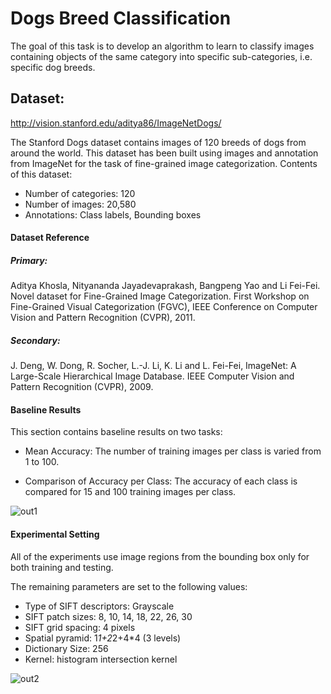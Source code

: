 # Dogs Breed Classification

The goal of this task is to develop an algorithm to learn to classify images containing objects of the same category into specific sub-categories, i.e. specific dog breeds.

## Dataset:
http://vision.stanford.edu/aditya86/ImageNetDogs/

The Stanford Dogs dataset contains images of 120 breeds of dogs from around the world. This dataset has been built using images and annotation from ImageNet for the task of fine-grained image categorization. Contents of this dataset:

* Number of categories: 120
* Number of images: 20,580
* Annotations: Class labels, Bounding boxes

#### Dataset Reference

##### Primary:
  Aditya Khosla, Nityananda Jayadevaprakash, Bangpeng Yao and Li Fei-Fei. Novel dataset for Fine-Grained Image Categorization. First Workshop on Fine-Grained Visual Categorization (FGVC), IEEE Conference on Computer Vision and Pattern Recognition (CVPR), 2011.

##### Secondary:
  J. Deng, W. Dong, R. Socher, L.-J. Li, K. Li and L. Fei-Fei, ImageNet: A Large-Scale Hierarchical Image Database. IEEE Computer Vision and Pattern Recognition (CVPR), 2009.
  
#### Baseline Results
This section contains baseline results on two tasks:

* Mean Accuracy: The number of training images per class is varied from 1 to 100.

* Comparison of Accuracy per Class: The accuracy of each class is compared for 15 and 100 training images per class.

![out1](https://github.com/Gkontopodis/Image-classification---Stanford-dogs/blob/main/mean_accuracy.png)

#### Experimental Setting
All of the experiments use image regions from the bounding box only for both training and testing.

The remaining parameters are set to the following values:

* Type of SIFT descriptors: Grayscale
* SIFT patch sizes: 8, 10, 14, 18, 22, 26, 30
* SIFT grid spacing: 4 pixels
* Spatial pyramid: 1*1+2*2+4*4 (3 levels)
* Dictionary Size: 256
* Kernel: histogram intersection kernel

![out2](https://github.com/Gkontopodis/Image-classification---Stanford-dogs/blob/main/bar_graph_small.jpg)
